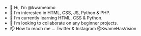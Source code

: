 - 👋 Hi, I’m @kwameamo
- 👀 I’m interested in HTML, CSS, JS, Python & PHP.
- 🌱 I’m currently learning HTML, CSS & Python.
- 💞️ I’m looking to collaborate on any beginner projects.
- 📫 How to reach me ... Twitter & Instagram @KwameHasVision

<!---
kwameamo/kwameamo is a ✨ special ✨ repository because its `README.md` (this file) appears on your GitHub profile.
You can click the Preview link to take a look at your changes.
--->
